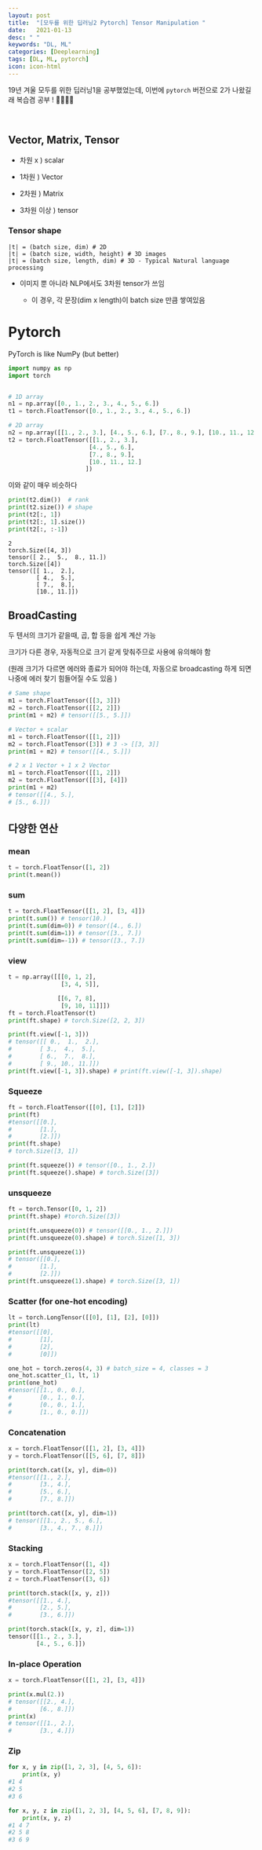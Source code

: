 ```yaml
---
layout: post
title:  "[모두를 위한 딥러닝2 Pytorch] Tensor Manipulation "
date:   2021-01-13
desc: " "
keywords: "DL, ML"
categories: [Deeplearning]
tags: [DL, ML, pytorch]
icon: icon-html
---
```


19년 겨울 모두를 위한 딥러닝1을 공부했었는데, 이번에 `pytorch` 버전으로 2가 나왔길래 복습겸 공부 ! 👩‍💻👩‍💻



<br>

## Vector, Matrix, Tensor


- 차원 x ) scalar

- 1차원 ) Vector

- 2차원 ) Matrix

- 3차원 이상 ) tensor


### Tensor shape

```
|t| = (batch size, dim) # 2D
|t| = (batch size, width, height) # 3D images
|t| = (batch size, length, dim) # 3D - Typical Natural language processing
```

- 이미지 뿐 아니라 NLP에서도 3차원 tensor가 쓰임

  - 이 경우, 각 문장(dim x length)이 batch size 만큼 쌓여있음



# Pytorch

PyTorch is like NumPy (but better)

```python
import numpy as np
import torch


# 1D array
n1 = np.array([0., 1., 2., 3., 4., 5., 6.])
t1 = torch.FloatTensor([0., 1., 2., 3., 4., 5., 6.])

# 2D array
n2 = np.array([[1., 2., 3.], [4., 5., 6.], [7., 8., 9.], [10., 11., 12.]])
t2 = torch.FloatTensor([[1., 2., 3.],
                       [4., 5., 6.],
                       [7., 8., 9.],
                       [10., 11., 12.]
                      ])

```


이와 같이 매우 비슷하다


```python
print(t2.dim())  # rank
print(t2.size()) # shape
print(t2[:, 1])
print(t2[:, 1].size())
print(t2[:, :-1])
```

```
2
torch.Size([4, 3])
tensor([ 2.,  5.,  8., 11.])
torch.Size([4])
tensor([[ 1.,  2.],
        [ 4.,  5.],
        [ 7.,  8.],
        [10., 11.]])
```


## BroadCasting


두 텐서의 크기가 같을때, 곱, 합 등을 쉽게 계산 가능

크기가 다른 경우, 자동적으로 크기 같게 맞춰주므로 사용에 유의해야 함

(원래 크기가 다르면 에러와 종료가 되어야 하는데, 자동으로 broadcasting 하게 되면 나중에 에러 찾기 힘들어질 수도 있음 )

```python
# Same shape
m1 = torch.FloatTensor([[3, 3]])
m2 = torch.FloatTensor([[2, 2]])
print(m1 + m2) # tensor([[5., 5.]])

# Vector + scalar
m1 = torch.FloatTensor([[1, 2]])
m2 = torch.FloatTensor([3]) # 3 -> [[3, 3]]
print(m1 + m2) # tensor([[4., 5.]])

# 2 x 1 Vector + 1 x 2 Vector
m1 = torch.FloatTensor([[1, 2]])
m2 = torch.FloatTensor([[3], [4]])
print(m1 + m2)
# tensor([[4., 5.],
# [5., 6.]])

```

## 다양한 연산


### mean

```python
t = torch.FloatTensor([1, 2])
print(t.mean())
```


### sum

```python
t = torch.FloatTensor([[1, 2], [3, 4]])
print(t.sum()) # tensor(10.)
print(t.sum(dim=0)) # tensor([4., 6.])
print(t.sum(dim=1)) # tensor([3., 7.])
print(t.sum(dim=-1)) # tensor([3., 7.])
```


### view

```python
t = np.array([[[0, 1, 2],
               [3, 4, 5]],

              [[6, 7, 8],
               [9, 10, 11]]])
ft = torch.FloatTensor(t)
print(ft.shape) # torch.Size([2, 2, 3])

print(ft.view([-1, 3]))
# tensor([[ 0.,  1.,  2.],
#        [ 3.,  4.,  5.],
#        [ 6.,  7.,  8.],
#        [ 9., 10., 11.]])
print(ft.view([-1, 3]).shape) # print(ft.view([-1, 3]).shape)
```


### Squeeze

```python
ft = torch.FloatTensor([[0], [1], [2]])
print(ft)
#tensor([[0.],
#        [1.],
#        [2.]])
print(ft.shape)
# torch.Size([3, 1])

print(ft.squeeze()) # tensor([0., 1., 2.])
print(ft.squeeze().shape) # torch.Size([3])
```

### unsqueeze

```python
ft = torch.Tensor([0, 1, 2])
print(ft.shape) #torch.Size([3])

print(ft.unsqueeze(0)) # tensor([[0., 1., 2.]])
print(ft.unsqueeze(0).shape) # torch.Size([1, 3])

print(ft.unsqueeze(1))
# tensor([[0.],
#        [1.],
#        [2.]])
print(ft.unsqueeze(1).shape) # torch.Size([3, 1])
```

### Scatter (for one-hot encoding)

```python
lt = torch.LongTensor([[0], [1], [2], [0]])
print(lt)
#tensor([[0],
#        [1],
#        [2],
#        [0]])

one_hot = torch.zeros(4, 3) # batch_size = 4, classes = 3
one_hot.scatter_(1, lt, 1)
print(one_hot)
#tensor([[1., 0., 0.],
#        [0., 1., 0.],
#        [0., 0., 1.],
#        [1., 0., 0.]])
```


### Concatenation
```python
x = torch.FloatTensor([[1, 2], [3, 4]])
y = torch.FloatTensor([[5, 6], [7, 8]])

print(torch.cat([x, y], dim=0))
#tensor([[1., 2.],
#        [3., 4.],
#        [5., 6.],
#        [7., 8.]])

print(torch.cat([x, y], dim=1))
# tensor([[1., 2., 5., 6.],
#        [3., 4., 7., 8.]])
```

### Stacking

```python
x = torch.FloatTensor([1, 4])
y = torch.FloatTensor([2, 5])
z = torch.FloatTensor([3, 6])

print(torch.stack([x, y, z]))
#tensor([[1., 4.],
#        [2., 5.],
#        [3., 6.]])

print(torch.stack([x, y, z], dim=1))
tensor([[1., 2., 3.],
        [4., 5., 6.]])
```

### In-place Operation

```python
x = torch.FloatTensor([[1, 2], [3, 4]])

print(x.mul(2.))
# tensor([[2., 4.],
#        [6., 8.]])
print(x)
# tensor([[1., 2.],
#        [3., 4.]])
```

### Zip
```python
for x, y in zip([1, 2, 3], [4, 5, 6]):
    print(x, y)
#1 4
#2 5
#3 6

for x, y, z in zip([1, 2, 3], [4, 5, 6], [7, 8, 9]):
    print(x, y, z)
#1 4 7
#2 5 8
#3 6 9
```
